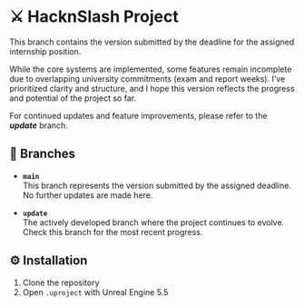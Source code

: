 # ⚔️ HacknSlash Project
This branch contains the version submitted by the deadline for the assigned internship position.

While the core systems are implemented, some features remain incomplete due to overlapping university commitments (exam and report weeks). I’ve prioritized clarity and structure, and I hope this version reflects the progress and potential of the project so far.

For continued updates and feature improvements, please refer to the **_update_** branch.

## 📂 Branches

- **`main`**  
  This branch represents the version submitted by the assigned deadline.  
  No further updates are made here.

- **`update`**  
  The actively developed branch where the project continues to evolve.  
  Check this branch for the most recent progress.

## ⚙️ Installation
1. Clone the repository
2. Open `.uproject` with Unreal Engine 5.5
